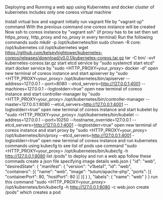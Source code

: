 Deploying and Running a web app using Kubernetes and docker
cluster of kubernetes includes only one coreos virtual machine

Install virtual box and vagrant initially
run vagrant file by "vagrant up" command
With the previous command one coreos instance will be created
Now ssh to coreos instance by "vagrant ssh"
(if proxy has to be set then set https_proxy, http_proxy and no_proxy in every terminal)
Run the following commands 
	sudo mkdir -p /opt/kubernetes/bin 
	sudo chown -R core: /opt/kubernetes
	cd /opt/kubernetes
	wget https://github.com/kelseyhightower/kubernetes-coreos/releases/download/v0.0.1/kubernetes-coreos.tar.gz
	tar -C bin/ -xvf kubernetes-coreos.tar.gz
	start etcd service by "sudo systemctl start etcd"
	start docker service by "sudo <HTTP_PROXY=your_proxy> docker -d"
	open new terminal of coreos instance and start apiserver by "sudo <HTTP_PROXY=your_proxy> /opt/kubernetes/bin/apiserver --address=127.0.0.1 --port=8080 --etcd_servers=http://127.0.0.1:4001 --machines=127.0.0.1 --logtostderr=true"
	open new terminal of coreos instance and start controller-manager by "sudo <HTTP_PROXY=your_proxy> /opt/kubernetes/bin/controller-manager --master=127.0.0.1:8080 --etcd_servers=http://127.0.0.1:4001 --logtostderr=true"
	open new terminal of coreos instance and start kubelet by "sudo <HTTP_PROXY=your_proxy> /opt/kubernetes/bin/kubelet --address=127.0.0.1 --port=10250 --hostname_override=127.0.0.1 --etcd_servers=http://127.0.0.1:4001 --logtostderr=true"
	open new terminal of coreos instance and start proxy by "sudo <HTTP_PROXY=your_proxy> /opt/kubernetes/bin/proxy --etcd_servers=http://127.0.0.1:4001 -logtostderr=true"
	open new terminal of coreos instance and run kubernetes commands using kubecfg 
		to see list of pods use command "sudo <HTTP_PROXY=your_proxy> /opt/kubernetes/bin/kubecfg -h http://127.0.0.1:8080 list /pods"
		to deploy and run a web app follow these commads
			create a json file specifying image details
				web.json
					{
					  "id": "web",
					  "desiredState": {
					    "manifest": {
					      "version": "v1beta1",
					      "id": "web",
					      "containers": [{
						"name": "web",
						"image": "tutum/apache-php",
						"ports": [{
						  "containerPort": 80,
						  "hostPort": 80 
						}]
					      }]
					    }
					  },
					  "labels": {
					    "name": "web"
					  }
					}
			run this command "sudo <HTTP_PROXY=your_proxy> /opt/kubernetes/bin/kubecfg -h http://127.0.0.1:8080 -c web.json create /pods" which creates a pod
			
	
	
	
	
